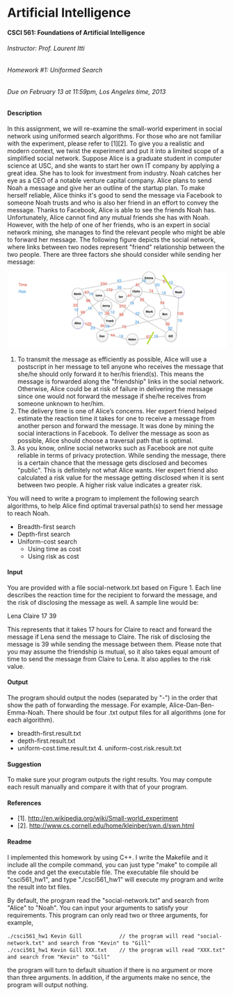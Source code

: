 Artificial Intelligence
=======================

#### CSCI 561: Foundations of Artificial Intelligence
###### Instructor: Prof. Laurent Itti
###### Homework #1: Uniformed Search
###### Due on February 13 at 11:59pm, Los Angeles time, 2013

#### Description
In this assignment, we will re-examine the small-world experiment in social network using uniformed search algorithms. For those who are not familiar with the experiment, please refer to [1][2]. To give you a realistic and modern context, we twist the experiment and put it into a limited scope of a simplified social network. Suppose Alice is a graduate student in computer science at USC, and she wants to start her own IT company by applying a great idea. She has to look for investment from industry. Noah catches her eye as a CEO of a notable venture capital company. Alice plans to send Noah a message and give her an outline of the startup plan. To make herself reliable, Alice thinks it's good to send the message via Facebook to someone Noah trusts and who is also her friend in an effort to convey the message. Thanks to Facebook, Alice is able to see the friends Noah has. Unfortunately, Alice cannot find any mutual friends she has with Noah. However, with the help of one of her friends, who is an expert in social network mining, she manages to find the relevant people who might be able to forward her message. The following figure depicts the social network, where links between two nodes represent "friend" relationship between the two people. There are three factors she should consider while sending her message:

![graph](images/graph.png)

1. To transmit the message as efficiently as possible, Alice will use a postscript in her message to tell anyone who receives the message that she/he should only forward it to her/his friend(s). This means the message is forwarded along the "friendship" links in the social network. Otherwise, Alice could be at risk of failure in delivering the message since one would not forward the message if she/he receives from someone unknown to her/him.
2. The delivery time is one of Alice’s concerns. Her expert friend helped estimate the reaction time it takes for one to receive a message from another person and forward the message. It was done by mining the social interactions in Facebook. To deliver the message as soon as possible, Alice should choose a traversal path that is optimal.
3. As you know, online social networks such as Facebook are not quite reliable in terms of privacy protection. While sending the message, there is a certain chance that the message gets disclosed and becomes "public". This is definitely not what Alice wants. Her expert friend also calculated a risk value for the message getting disclosed when it is sent between two people. A higher risk value indicates a greater risk.

You will need to write a program to implement the following search algorithms, to help Alice find optimal traversal path(s) to send her message to reach Noah.

* Breadth-first search
* Depth-first search
* Uniform-cost search
	- Using time as cost
	- Using risk as cost

#### Input
You are provided with a file social-network.txt based on Figure 1. Each line describes the reaction time for the recipient to forward the message, and the risk of disclosing the message as well. A sample line would be:

Lena Claire 17 39

This represents that it takes 17 hours for Claire to react and forward the message if Lena send the message to Claire. The risk of disclosing the message is 39 while sending the message between them. Please note that you may assume the friendship is mutual, so it also takes equal amount of time to send the message from Claire to Lena. It also applies to the risk value.

#### Output
The program should output the nodes (separated by "-") in the order that show the path of forwarding the message. For example, Alice-Dan-Ben-Emma-Noah.
There should be four .txt output files for all algorithms (one for each algorithm).

* breadth-first.result.txt
* depth-first.result.txt
* uniform-cost.time.result.txt 4. uniform-cost.risk.result.txt

#### Suggestion
To make sure your program outputs the right results. You may compute each result manually and compare it with that of your program.

#### References
* [1]. http://en.wikipedia.org/wiki/Small-world_experiment
* [2]. http://www.cs.cornell.edu/home/kleinber/swn.d/swn.html

#### Readme
I implemented this homework by using C++. I write the Makefile and it include all the compile command, you can just type "make" to compile all the code and get the executable file. The executable file should be "csci561_hw1", and type "./csci561_hw1" will execute my program and write the result into txt files.

By default, the program read the "social-network.txt" and search from "Alice" to "Noah". You can input your arguments to satisfy your requirements. This program can only read two or three arguments, for example,

	./csci561_hw1 Kevin Gill			// the program will read "social-network.txt" and search from "Kevin" to "Gill"
	./csci561_hw1 Kevin Gill XXX.txt	// the program will read "XXX.txt" and search from "Kevin" to "Gill"

the program will turn to default situation if there is no argument or more than three arguments. In addition, if the arguments make no sence, the program will output nothing.